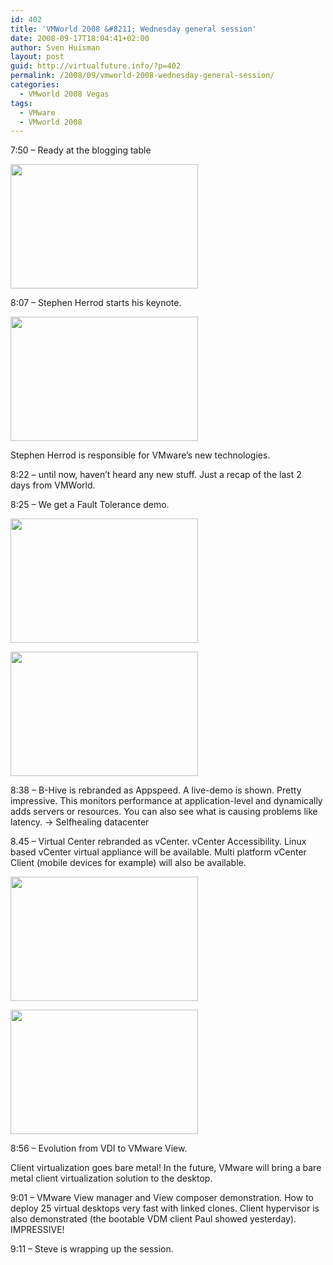 ```yaml
---
id: 402
title: 'VMWorld 2008 &#8211; Wednesday general session'
date: 2008-09-17T18:04:41+02:00
author: Sven Huisman
layout: post
guid: http://virtualfuture.info/?p=402
permalink: /2008/09/vmworld-2008-wednesday-general-session/
categories:
  - VMworld 2008 Vegas
tags:
  - VMware
  - VMworld 2008
---
```

[](https://svenhuisman.com/wp-content/uploads/2008/09/img_0147.jpg)[](https://svenhuisman.com/wp-content/uploads/2008/09/img_0162.jpg)7:50 &#8211; Ready at the blogging table

[<img class="alignnone size-medium wp-image-407" title="img_44644" src="https://svenhuisman.com/wp-content/uploads/2008/09/img_44644-300x199.jpg" alt="" width="300" height="199" />](https://svenhuisman.com/wp-content/uploads/2008/09/img_44644.jpg)

8:07 &#8211; Stephen Herrod starts his keynote.

[<img class="alignnone size-medium wp-image-411" title="img_4466" src="https://svenhuisman.com/wp-content/uploads/2008/09/img_4466-300x199.jpg" alt="" width="300" height="199" />](https://svenhuisman.com/wp-content/uploads/2008/09/img_4466.jpg)

Stephen Herrod is responsible for VMware&#8217;s new technologies.

8:22 &#8211; until now, haven&#8217;t heard any new stuff. Just a recap of the last 2 days from VMWorld. 

8:25 &#8211; We get a Fault Tolerance demo.<!--more-->

[<img class="alignnone size-medium wp-image-427" title="img_0147" src="https://svenhuisman.com/wp-content/uploads/2008/09/img_0147-300x199.jpg" alt="" width="300" height="199" />](https://svenhuisman.com/wp-content/uploads/2008/09/img_0147.jpg)

[<img class="alignnone size-medium wp-image-426" title="img_0148" src="https://svenhuisman.com/wp-content/uploads/2008/09/img_0148-300x199.jpg" alt="" width="300" height="199" />](https://svenhuisman.com/wp-content/uploads/2008/09/img_0148.jpg)

8:38 &#8211; B-Hive is rebranded as Appspeed. A live-demo is shown. Pretty impressive. This monitors performance at application-level and dynamically adds servers or resources. You can also see what is causing problems like latency. -> Selfhealing datacenter

8.45 &#8211; Virtual Center rebranded as vCenter. vCenter Accessibility. Linux based vCenter virtual appliance will be available. Multi platform vCenter Client (mobile devices for example) will also be available.

[<img class="alignnone size-medium wp-image-436" title="img_0162" src="https://svenhuisman.com/wp-content/uploads/2008/09/img_0162-300x199.jpg" alt="" width="300" height="199" />](https://svenhuisman.com/wp-content/uploads/2008/09/img_0162.jpg)

[<img class="alignnone size-medium wp-image-437" title="img_01631" src="https://svenhuisman.com/wp-content/uploads/2008/09/img_01631-300x199.jpg" alt="" width="300" height="199" />](https://svenhuisman.com/wp-content/uploads/2008/09/img_01631.jpg)

8:56 &#8211; Evolution from VDI to VMware View.

Client virtualization goes bare metal! In the future, VMware will bring a bare metal client virtualization solution to the desktop.

9:01 &#8211; VMware View manager and View composer demonstration. How to deploy 25 virtual desktops very fast with linked clones. Client hypervisor is also demonstrated (the bootable VDM client Paul showed yesterday). IMPRESSIVE!

9:11 &#8211; Steve is wrapping up the session.